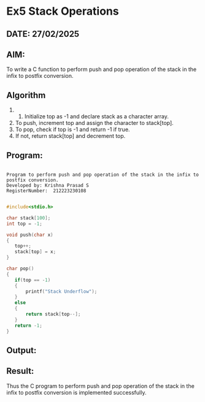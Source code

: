 # Ex5 Stack Operations
## DATE: 27/02/2025
## AIM:
To write a C function to perform push and pop operation of the stack in the infix to postfix conversion.

## Algorithm
1. 1. Initialize top as -1 and declare stack as a character array. 
2. To push, increment top and assign the character to stack[top]. 
3. To pop, check if top is -1 and return -1 if true. 
4. If not, return stack[top] and decrement top.
  

## Program:
```

Program to perform push and pop operation of the stack in the infix to postfix conversion.
Developed by: Krishna Prasad S
RegisterNumber:  212223230108

```
```c

#include<stdio.h>

char stack[100];
int top = -1;

void push(char x)
{
   top++;
   stack[top] = x;
}

char pop()
{
   if(top == -1)
   {
       printf("Stack Underflow");
   }
   else
   {
       return stack[top--];
   }
   return -1;
}

```
## Output:



## Result:
Thus the C program to perform push and pop operation of the stack in the infix to postfix conversion is implemented successfully.
